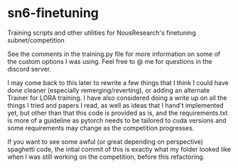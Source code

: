 # sn6-finetuning
 Training scripts and other utilities for NousResearch's finetuning subnet/competition

 See the comments in the training.py file for more information on some of the custom options I was using.
 Feel free to @ me for questions in the discord server.

 I may come back to this later to rewrite a few things that I think I could have done cleaner (especially remerging/reverting), or adding an alternate Trainer for LORA training. I have also considered doing a write up on all the things I tried and papers I read, as well as ideas that I hand't implemented yet, but other than that this code is provided as is, and the requirements.txt is more of a guideline as pytorch needs to be tailored to cuda versions and some requirements may change as the competition progresses.
 
 If you want to see some awful (or great depending on perspective) spaghetti code, the intial commit of this is exactly what my folder looked like when I was still working on the competition, before this refactoring.